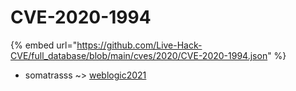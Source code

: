 # CVE-2020-1994
{% embed url="https://github.com/Live-Hack-CVE/full_database/blob/main/cves/2020/CVE-2020-1994.json" %}

* somatrasss ~> [weblogic2021](https://www.alice-snow.ru/2020/database/cve-2020-1994/weblogic2021-somatrasss)
